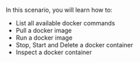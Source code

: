 In this scenario, you will learn how to:

 * List all available docker commands
 * Pull a docker image
 * Run a docker image
 * Stop, Start and Delete a docker container
 * Inspect a docker container